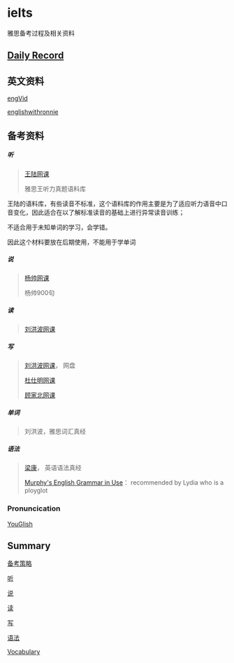# ielts
雅思备考过程及相关资料

## [Daily Record](record/daily/index.md)

## 英文资料

[engVid](https://www.engvid.com/english-lessons/)

[englishwithronnie](https://englishwithronnie.com/home)

## 备考资料

##### 听

> [王陆网课](https://www.bilibili.com/video/BV1xG4y1N7pn?p=1&vd_source=b9d717895f96b446904b871f41330bb5)
>
> 雅思王听力真题语料库

王陆的语料库，有些读音不标准，这个语料库的作用主要是为了适应听力语音中口音变化，因此适合在以了解标准读音的基础上进行异常读音训练；

不适合用于未知单词的学习，会学错。

因此这个材料要放在后期使用，不能用于学单词

##### 说

> [杨帅网课](https://www.bilibili.com/video/BV1aM4y1S7Jk/?spm_id_from=333.337.search-card.all.click&vd_source=b9d717895f96b446904b871f41330bb5)
>
> 杨帅900句

##### 读

> [刘洪波网课](https://www.bilibili.com/video/BV1QM411w7r1?p=1&vd_source=b9d717895f96b446904b871f41330bb5)

##### 写

> [刘洪波网课](https://www.bilibili.com/video/BV15e411w7Nf/?spm_id_from=333.337.search-card.all.click&vd_source=b9d717895f96b446904b871f41330bb5)， 网盘
>
> [杜仕明网课](https://www.bilibili.com/video/BV1X24y1p7oj/?spm_id_from=333.337.search-card.all.click&vd_source=b9d717895f96b446904b871f41330bb5)
>
> [顾家北网课](https://www.bilibili.com/video/BV1eM411w7Gk/?spm_id_from=333.337.search-card.all.click&vd_source=b9d717895f96b446904b871f41330bb5)

##### 单词

> 刘洪波，雅思词汇真经

##### 语法

> [梁康](https://search.bilibili.com/all?vt=20379777&keyword=%E6%A2%81%E5%BA%B7%20%E8%AF%AD%E6%B3%95&from_source=webtop_search&spm_id_from=333.788&search_source=3)， 英语语法真经
>
> [Murphy's English Grammar in Use](materials/Raymond_Murphy_English_Grammar_in_Use_Fifth_Edition.pdf.pdf)： recommended by Lydia who is a ployglot

### Pronuncication

[YouGlish](https://youglish.com/)

## Summary

[备考策略](record/summary/strategy.md)

[听](record/summary/listening.md)

[说](record/summary/speaking.md)

[读](record/summary/reading.md)

[写](record/summary/writing.md)

[语法](record/summary/grammar.md)

[Vocabulary](record/summary/vocabulary.md)